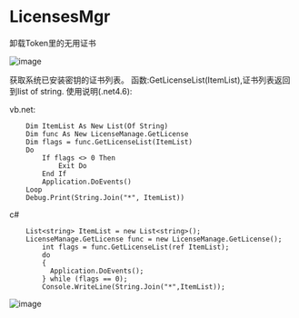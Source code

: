 # LicensesMgr

卸载Token里的无用证书

![image](https://github.com/laomms/LicensesMgr/blob/master/1.png)


获取系统已安装密钥的证书列表。
函数:GetLicenseList(ItemList),证书列表返回到list of string.
使用说明(.net4.6):


vb.net:


        Dim ItemList As New List(Of String)
        Dim func As New LicenseManage.GetLicense
        Dim flags = func.GetLicenseList(ItemList)
        Do
            If flags <> 0 Then
                Exit Do
            End If
            Application.DoEvents()
        Loop
        Debug.Print(String.Join("*", ItemList))

c#

        List<string> ItemList = new List<string>();
        LicenseManage.GetLicense func = new LicenseManage.GetLicense();
            int flags = func.GetLicenseList(ref ItemList);
            do
            {
              Application.DoEvents();
            } while (flags == 0);
            Console.WriteLine(String.Join("*",ItemList));

![image](https://github.com/laomms/LicensesMgr/blob/master/license.png)
